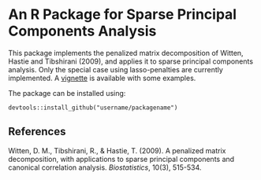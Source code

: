 # An R Package for Sparse Principal Components Analysis

This package implements the penalized matrix decomposition of Witten, Hastie and Tibshirani (2009), and 
applies it to sparse principal components analysis. Only the special case using lasso-penalties are
currently implemented. A [vignette](vignettes/) is available with some examples.

The package can be installed using:

```
devtools::install_github("username/packagename")
```

## References

Witten, D. M., Tibshirani, R., & Hastie, T. (2009). A penalized matrix decomposition, with applications to 
sparse principal components and canonical correlation analysis. *Biostatistics*, 10(3), 515-534.